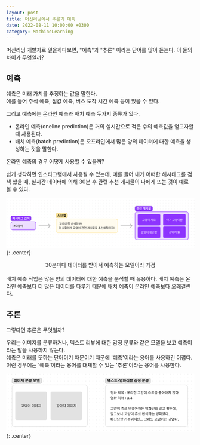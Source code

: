 ```yaml
---
layout: post
title: 머신러닝에서 추론과 예측
date: 2022-08-11 10:00:00 +0300
category: MachineLearning
---
```


머신러닝 개발자로 일을하다보면, "예측"과 "추론" 이라는 단어를 많이 듣는다. 
이 둘의 차이가 무엇일까?  

## 예측  

예측은 미래 가치를 추정하는 값을 말한다.  
예를 들어 주식 예측, 집값 예측, 버스 도착 시간 예측 등이 있을 수 있다.  

그리고 예측에는 온라인 예측과 배치 예측 두가지 종류가 있다.  

* 온라인 예측(oneline prediction)은 거의 실시간으로 적은 수의 예측값을 얻고자할 때 사용된다. 
* 배치 예측(batch prediction)은 오프라인에서 많은 양의 데이터에 대한 예측을 생성하는 것을 말한다.   

온라인 예측의 경우 어떻게 사용할 수 있을까?  

쉽게 생각하면 인스타그램에서 사용될 수 있는데, 예를 들어 내가 어떠한 해시태그를 검색 했을 때, 실시간 데이터에 의해 30분 후 관련 추천 게시물이 나에게 뜨는 것이 예로 볼 수 있다.  

![oneline](/public/img/oneline.png){: .center}
<center>30분마다 데이터를 받아서 예측하는 모델이라 가정</center>
<br>
배치 예측 작업은 많은 양의 데이터에 대한 예측을 분석할 때 유용하다. 배치 예측은 온라인 예측보다 더 많은 데이터를 다루기 때문에 배치 예측이 온라인 예측보다 오래걸린다.  

## 추론

그렇다면 추론은 무엇일까? 

우리는 이미지를 분류하거나, 텍스트 리뷰에 대한 감정 분류와 같은 모델을 보고 예측이라는 말을 사용하지 않는다.  
예측은 미래를 뜻하는 단어이기 때문이기 때문에 '예측'이라는 용어를 사용하긴 어렵다. 이런 경우에는 '예측'이라는 용어를 대체할 수 있는 '추론'이라는 용어를 사용한다. 

![inference](/public/img/inference.png){: .center}








